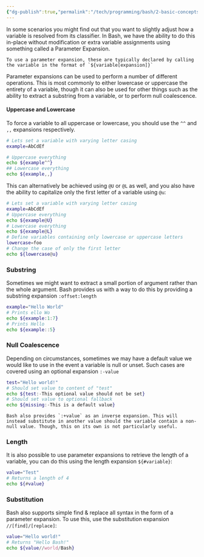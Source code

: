 ```yaml
---
{"dg-publish":true,"permalink":"/tech/programming/bash/2-basic-concepts/2-3-parameter-expansions/","noteIcon":"","created":"2024-03-04T17:53:31.090-05:00","updated":"2024-03-05T11:16:29.041-05:00"}
---
```


In some scenarios you might find out that you want to slightly adjust how a variable is resolved from its classifier. In Bash, we have the ability to do this in-place without modification or extra variable assignments using something called a Parameter Expansion.

```ad-info
To use a parameter expansion, these are typically declared by calling the variable in the format of `${variable[expansion]}`
```

Parameter expansions can be used to perform a number of different operations. This is most commonly to either lowercase or uppercase the entirety of a variable, though it can also be used for other things such as the ability to extract a substring from a variable, or to perform null coalescence.
#### Uppercase and Lowercase

To force a variable to all uppercase or lowercase, you should use the `^^` and `,,` expansions respectively.

```bash
# Lets set a variable with varying letter casing
example=AbCdEf

# Uppercase everything
echo ${example^^}
## Lowercase everything
echo ${example,,}
```

This can alternatively be achieved using `@U` or `@L` as well, and you also have the ability to capitalize only the first letter of a variable using `@u`:

```bash
# Lets set a variable with varying letter casing
example=AbCdEf
# Uppercase everything
echo ${example@U} 
# Lowercase everything
echo ${example@L}
# Define variables containing only lowercase or uppercase letters
lowercase=foo
# Change the case of only the first letter
echo ${lowercase@u}
```
### Substring

Sometimes we might want to extract a small portion of argument rather than the whole argument. Bash provides us with a way to do this by providing a substring expansion `:offset:length`

```bash
example="Hello World"
# Prints ello Wo
echo ${example:1:7}
# Prints Hello
echo ${example::5}
```

### Null Coalescence

Depending on circumstances, sometimes we may have a default value we would like to use in the event a variable is null or unset. Such cases are covered using an optional expansion `:-value`

```bash
test="Hello world!"
# Should set value to content of "test"
echo ${test:-This optional value should not be set}
# Should set value to optional fallback
echo ${missing:-This is a default value}
```

```ad-seealso
Bash also provides `:+value` as an inverse expansion. This will instead substitute in another value should the variable contain a non-null value. Though, this on its own is not particularly useful.
```

### Length

It is also possible to use parameter expansions to retrieve the length of a variable, you can do this using the length expansion `${#variable}`:

```bash
value="Test"
# Returns a length of 4
echo ${#value}
```

### Substitution

Bash also supports simple find & replace all syntax in the form of a parameter expansion. To use this, use the substitution expansion `//[find]/[replace]`:

```bash
value="Hello world!"
# Returns "Hello Bash!"
echo ${value//world/Bash}
```